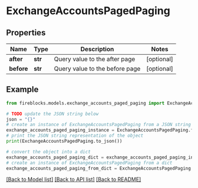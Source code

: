 # ExchangeAccountsPagedPaging


## Properties

Name | Type | Description | Notes
------------ | ------------- | ------------- | -------------
**after** | **str** | Query value to the after page | [optional] 
**before** | **str** | Query value to the before page | [optional] 

## Example

```python
from fireblocks.models.exchange_accounts_paged_paging import ExchangeAccountsPagedPaging

# TODO update the JSON string below
json = "{}"
# create an instance of ExchangeAccountsPagedPaging from a JSON string
exchange_accounts_paged_paging_instance = ExchangeAccountsPagedPaging.from_json(json)
# print the JSON string representation of the object
print(ExchangeAccountsPagedPaging.to_json())

# convert the object into a dict
exchange_accounts_paged_paging_dict = exchange_accounts_paged_paging_instance.to_dict()
# create an instance of ExchangeAccountsPagedPaging from a dict
exchange_accounts_paged_paging_from_dict = ExchangeAccountsPagedPaging.from_dict(exchange_accounts_paged_paging_dict)
```
[[Back to Model list]](../README.md#documentation-for-models) [[Back to API list]](../README.md#documentation-for-api-endpoints) [[Back to README]](../README.md)


